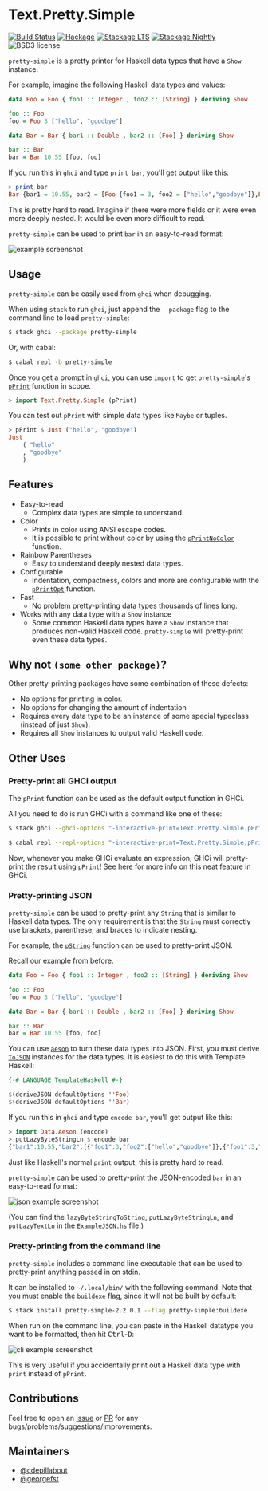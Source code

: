 
Text.Pretty.Simple
==================

[![Build Status](https://github.com/cdepillabout/pretty-simple/workflows/CI/badge.svg)](https://github.com/cdepillabout/pretty-simple/actions)
[![Hackage](https://img.shields.io/hackage/v/pretty-simple.svg)](https://hackage.haskell.org/package/pretty-simple)
[![Stackage LTS](http://stackage.org/package/pretty-simple/badge/lts)](http://stackage.org/lts/package/pretty-simple)
[![Stackage Nightly](http://stackage.org/package/pretty-simple/badge/nightly)](http://stackage.org/nightly/package/pretty-simple)
![BSD3 license](https://img.shields.io/badge/license-BSD3-blue.svg)

`pretty-simple` is a pretty printer for Haskell data types that have a `Show`
instance.

For example, imagine the following Haskell data types and values:

```haskell
data Foo = Foo { foo1 :: Integer , foo2 :: [String] } deriving Show

foo :: Foo
foo = Foo 3 ["hello", "goodbye"]

data Bar = Bar { bar1 :: Double , bar2 :: [Foo] } deriving Show

bar :: Bar
bar = Bar 10.55 [foo, foo]
```

If you run this in `ghci` and type `print bar`, you'll get output like this:

```haskell
> print bar
Bar {bar1 = 10.55, bar2 = [Foo {foo1 = 3, foo2 = ["hello","goodbye"]},Foo {foo1 = 3, foo2 = ["hello","goodbye"]}]}
```

This is pretty hard to read.  Imagine if there were more fields or it were even
more deeply nested.  It would be even more difficult to read.

`pretty-simple` can be used to print `bar` in an easy-to-read format:

![example screenshot](/img/pretty-simple-example-screenshot.png?raw=true "example screenshot")

## Usage

`pretty-simple` can be easily used from `ghci` when debugging.

When using `stack` to run `ghci`, just append the `--package` flag to
the command line to load `pretty-simple`:

```sh
$ stack ghci --package pretty-simple
```

Or, with cabal:

```sh
$ cabal repl -b pretty-simple
```

Once you get a prompt in `ghci`, you can use `import` to get `pretty-simple`'s
[`pPrint`](https://hackage.haskell.org/package/pretty-simple/docs/Text-Pretty-Simple.html#v:pPrint)
function in scope.

```haskell
> import Text.Pretty.Simple (pPrint)
```

You can test out `pPrint` with simple data types like `Maybe` or tuples.

```haskell
> pPrint $ Just ("hello", "goodbye")
Just
    ( "hello"
    , "goodbye"
    )
```

## Features

- Easy-to-read
    - Complex data types are simple to understand.
- Color
    - Prints in color using ANSI escape codes.
    - It is possible to print without color by using the
      [`pPrintNoColor`](https://hackage.haskell.org/package/pretty-simple/docs/Text-Pretty-Simple.html#v:pPrintNoColor)
      function.
- Rainbow Parentheses
    - Easy to understand deeply nested data types.
- Configurable
    - Indentation, compactness, colors and more are configurable with the
      [`pPrintOpt`](https://hackage.haskell.org/package/pretty-simple-1.0.0.6/docs/Text-Pretty-Simple.html#v:pPrintOpt)
      function.
- Fast
    - No problem pretty-printing data types thousands of lines long.
- Works with any data type with a `Show` instance
    - Some common Haskell data types have a `Show` instance that produces
      non-valid Haskell code.  `pretty-simple` will pretty-print even these
      data types.

## Why not `(some other package)`?

Other pretty-printing packages have some combination of these defects:

- No options for printing in color.
- No options for changing the amount of indentation
- Requires every data type to be an instance of some special typeclass (instead
  of just `Show`).
- Requires all `Show` instances to output valid Haskell code.

## Other Uses

### Pretty-print all GHCi output

The `pPrint` function can be used as the default output function in GHCi.

All you need to do is run GHCi with a command like one of these:

```sh
$ stack ghci --ghci-options "-interactive-print=Text.Pretty.Simple.pPrint" --package pretty-simple
```
```sh
$ cabal repl --repl-options "-interactive-print=Text.Pretty.Simple.pPrint" -b pretty-simple
```

Now, whenever you make GHCi evaluate an expression, GHCi will pretty-print the
result using `pPrint`!  See
[here](https://downloads.haskell.org/%7Eghc/latest/docs/html/users_guide/ghci.html#using-a-custom-interactive-printing-function)
for more info on this neat feature in GHCi.

### Pretty-printing JSON

`pretty-simple` can be used to pretty-print any `String` that is similar to
Haskell data types.  The only requirement is that the `String` must correctly
use brackets, parenthese, and braces to indicate nesting.

For example, the
[`pString`](https://hackage.haskell.org/package/pretty-simple/docs/Text-Pretty-Simple.html#v:pString)
function can be used to pretty-print JSON.

Recall our example from before.

```haskell
data Foo = Foo { foo1 :: Integer , foo2 :: [String] } deriving Show

foo :: Foo
foo = Foo 3 ["hello", "goodbye"]

data Bar = Bar { bar1 :: Double , bar2 :: [Foo] } deriving Show

bar :: Bar
bar = Bar 10.55 [foo, foo]
```

You can use [`aeson`](https://hackage.haskell.org/package/aeson) to turn these
data types into JSON.  First, you must derive
[`ToJSON`](https://hackage.haskell.org/package/aeson/docs/Data-Aeson.html#t:ToJSON)
instances for the data types.  It is easiest to do this with Template Haskell:

```haskell
{-# LANGUAGE TemplateHaskell #-}

$(deriveJSON defaultOptions ''Foo)
$(deriveJSON defaultOptions ''Bar)
```

If you run this in `ghci` and type `encode bar`, you'll get output like this:

```haskell
> import Data.Aeson (encode)
> putLazyByteStringLn $ encode bar
{"bar1":10.55,"bar2":[{"foo1":3,"foo2":["hello","goodbye"]},{"foo1":3,"foo2":["hello","goodbye"]}]}
```

Just like Haskell's normal `print` output, this is pretty hard to read.

`pretty-simple` can be used to pretty-print the JSON-encoded `bar` in an
easy-to-read format:

![json example screenshot](/img/pretty-simple-json-example-screenshot.png?raw=true "json example screenshot")

(You can find the `lazyByteStringToString`, `putLazyByteStringLn`,
and `putLazyTextLn` in the [`ExampleJSON.hs`](example/ExampleJSON.hs)
file.)

### Pretty-printing from the command line

`pretty-simple` includes a command line executable that can be used to
pretty-print anything passed in on stdin.

It can be installed to `~/.local/bin/` with the following command. Note that you
must enable the `buildexe` flag, since it will not be built by default:

```sh
$ stack install pretty-simple-2.2.0.1 --flag pretty-simple:buildexe
```

When run on the command line, you can paste in the Haskell datatype you want to
be formatted, then hit <kbd>Ctrl</kbd>-<kbd>D</kbd>:

![cli example screenshot](/img/pretty-simple-cli-screenshot.png?raw=true "cli example screenshot")

This is very useful if you accidentally print out a Haskell data type with
`print` instead of `pPrint`.

## Contributions

Feel free to open an
[issue](https://github.com/cdepillabout/pretty-simple/issues) or
[PR](https://github.com/cdepillabout/pretty-simple/pulls) for any
bugs/problems/suggestions/improvements.

## Maintainers

- [@cdepillabout](https://github.com/cdepillabout)
- [@georgefst](https://github.com/georgefst)
